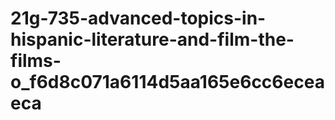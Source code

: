 # 21g-735-advanced-topics-in-hispanic-literature-and-film-the-films-o_f6d8c071a6114d5aa165e6cc6eceaeca